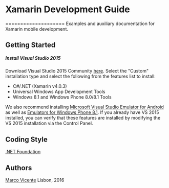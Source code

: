# Xamarin Development Guide
====================
Examples and auxiliary documentation for Xamarin mobile development.

## Getting Started ##

##### Install Visual Studio 2015 #####
Download Visual Studio 2015 Community [here](https://www.visualstudio.com/downloads/download-visual-studio-vs).
Select the "Custom" installation type and select the following from the features list to install:

- C#/.NET (Xamarin v4.0.3)
- Universal Windows App Development Tools
- Windows 8.1 and Windows Phone 8.0/8.1 Tools

We also recommend installing [Microsoft Visual Studio Emulator for Android](https://www.visualstudio.com/en-us/features/msft-android-emulator-vs.aspx) as well as [Emulators for Windows Phone 8.1](https://www.microsoft.com/en-us/download/details.aspx?id=44574). If you already have VS 2015 installed, you can verify that these features are installed by modifying the VS 2015 installation via the Control Panel.

## Coding Style ##
[.NET Foundation](https://github.com/dotnet/corefx/blob/master/Documentation/coding-guidelines/coding-style.md)

## Authors ##

[Marco Vicente](https://twitter.com/h_markov_m)
Lisbon, 2016
